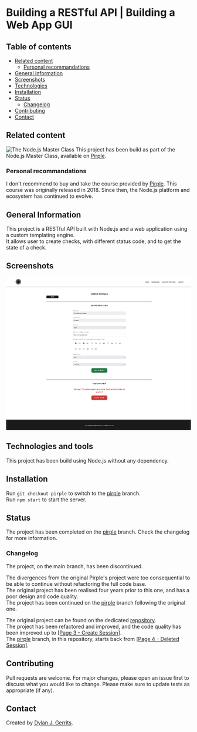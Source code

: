 # Building a RESTful API | Building a Web App GUI

## Table of contents
- [Related content](#related-content)
  - [Personal recommandations](#personal-recommandations)
- [General information](#general-information)
- [Screenshots](#screenshots)
- [Technologies](#technologies-and-tools)
- [Installation](#installation)
- [Status](#status)
    - [Changelog](#changelog)
- [Contributing](#contributing)
- [Contact](#contact)

## Related content
![The Node.js Master Class](https://pirple.s3.amazonaws.com/tiles/node.png)
This project has been build as part of the Node.js Master Class, available on [Pirple](https://www.pirple.com/).

### Personal recommandations
I don't recommend to buy and take the course provided by [Pirple](https://www.pirple.com/).
This course was originally released in 2018. Since then, the Node.js platform and ecosystem has continued to evolve.

## General Information
This project is a RESTful API built with Node.js and a web application using a custom templating engine.  
It allows user to create checks, with different status code, and to get the state of a check.

## Screenshots
![Check details](check-details.png)


## Technologies and tools
This project has been build using Node.js without any dependency.

## Installation
Run `git checkout pirple` to switch to the [pirple](https://github.com/Dyrits/WEB-APP-WITH-RESTFUL-API/tree/pirple) branch.  
Run `npm start` to start the server.

## Status
The project has been completed on the [pirple](https://github.com/Dyrits/WEB-APP-WITH-RESTFUL-API/tree/pirple) branch. Check the changelog for more information.

### Changelog

The project, on the main branch, has been discontinued.

The divergences from the original Pirple's project were too consequential to be able to continue without refactoring the full code base.  
The original project has been realised four years prior to this one, and has a poor design and code quality.  
The project has been continued on the [pirple](https://github.com/Dyrits/WEB-APP-WITH-RESTFUL-API/tree/pirple) branch following the original one.

The original project can be found on the dedicated [repository](https://github.com/pirple/The-NodeJS-Master-Class/tree/master/Section%204).  
The project has been refactored and improved, and the code quality has been improved up to [[Page 3 - Create Session]](https://github.com/pirple/The-NodeJS-Master-Class/tree/master/Section%204/Page%203%20-%20Create%20Session).  
The [pirple](https://github.com/Dyrits/WEB-APP-WITH-RESTFUL-API/tree/pirple) branch, in this repository, starts back from [[Page 4 - Deleted Session]](https://github.com/pirple/The-NodeJS-Master-Class/tree/master/Section%204/Page%204%20-%20Deleted%20Session).

## Contributing
Pull requests are welcome. For major changes, please open an issue first to discuss what you would like to change.
Please make sure to update tests as appropriate (if any).

## Contact
Created by [Dylan J. Gerrits](https://github.com/Dyrits).
